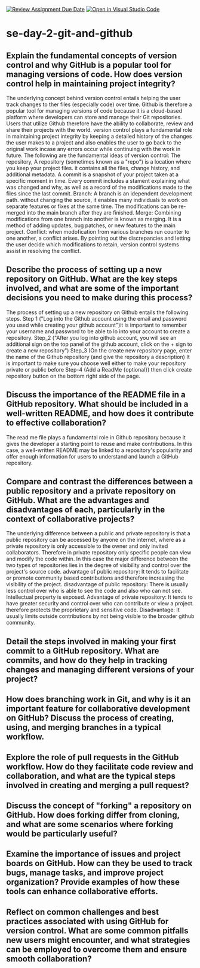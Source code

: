 [![Review Assignment Due Date](https://classroom.github.com/assets/deadline-readme-button-22041afd0340ce965d47ae6ef1cefeee28c7c493a6346c4f15d667ab976d596c.svg)](https://classroom.github.com/a/8wgCKhpZ)
[![Open in Visual Studio Code](https://classroom.github.com/assets/open-in-vscode-2e0aaae1b6195c2367325f4f02e2d04e9abb55f0b24a779b69b11b9e10269abc.svg)](https://classroom.github.com/online_ide?assignment_repo_id=18413518&assignment_repo_type=AssignmentRepo)
# se-day-2-git-and-github
## Explain the fundamental concepts of version control and why GitHub is a popular tool for managing versions of code. How does version control help in maintaining project integrity?
The underlying concept behind version control entails helping the user track changes to ther files (especially code) over time.
Github is therefore a popular tool for managing versions of code because it is a cloud-based platform where developers can store and manage their Git repositories. Users that utilize Github therefore have the ability to collaborate, review and share their projects with the world.
version control plays a fundamental role in maintaining project integrity by keeping a detailed history of the changes the user makes to a project and also enables the user to go back to the original work incase any errors occur while continuing with the work in future.
The following are the fundamental ideas of version control: The repository, A repository (sometimes known as a "repo") is a location where you keep your project files. it contains all the files, change history, and additional metadata. A commit is a snapshot of your project taken at a specific moment in time. Every commit includes a stament explaining what was changed and why, as well as a record of the modifications made to the files since the last commit.
Branch: A branch is an idependent development path. without changing the source, it enables many individuals to work on separate features or fixes at the same time. The modifications can be re-merged into the main branch after they are finished.
Merge: Combining modifications from one branch into another is known as merging. It is a method of adding updates, bug patches, or new features to the main project. Conflict: when modofication from various branches run counter to one another, a conflict arises. By pointing out the discrepancies and letting the user decide which modifications to retain, version control systems assist in resolving the conflict.

## Describe the process of setting up a new repository on GitHub. What are the key steps involved, and what are some of the important decisions you need to make during this process?
The process of setting up a new repository on Github entails the following steps.
Step 1 ("Log into the Github account using the email and password you used while creating your github account")it is important to remember your username and password to be able to lo into your account to create a repository.
Step_2 ("After you log into github account, you will see an additional sign on the top panel of the github account, click on the + sign to create a new repository")
Step_3 (On the create new repository page, enter the name of the Github repository (and give the repository a description) 
It is important to make sure you choose well either to make your repository private or public before
Step-4 (Add a ReadMe {optional})
then click create repository button on the bottom right side of the page.


## Discuss the importance of the README file in a GitHub repository. What should be included in a well-written README, and how does it contribute to effective collaboration?
The read me file plays a fundamental role in Github repository because it gives the developer a starting point to reuse and make contributions. In this case, a well-written README may be linked to a repository's popularity and offer enough information for users to understand and launch a GitHub repository.
## Compare and contrast the differences between a public repository and a private repository on GitHub. What are the advantages and disadvantages of each, particularly in the context of collaborative projects?
The underlying difference between a public and private repository is that a public repository can be accessed by anyone on the internet, where as a private repository is only accessible to the owner and only invited collaborators. Therefore in private repository only specific people can view and modify the code within. In this case the major difference between the two types of repositories lies in the degree of visibility and control over the project's source code.
advantage of public repository: It tends to facilitate or promote community based contributions and therefore increasing the visibility of the project.
disadvantage of public repository: There is usually less control over who is able to see the code and also who can not see. Intellectual property is exposed.
Advantage of private repository: It tends to have greater security and control over who can contribute or view a project. therefore protects the proprietary and sensitive code.
Disadvantage: It usually limits outside contributions by not being visible to the broader github community.

## Detail the steps involved in making your first commit to a GitHub repository. What are commits, and how do they help in tracking changes and managing different versions of your project?

## How does branching work in Git, and why is it an important feature for collaborative development on GitHub? Discuss the process of creating, using, and merging branches in a typical workflow.

## Explore the role of pull requests in the GitHub workflow. How do they facilitate code review and collaboration, and what are the typical steps involved in creating and merging a pull request?

## Discuss the concept of "forking" a repository on GitHub. How does forking differ from cloning, and what are some scenarios where forking would be particularly useful?

## Examine the importance of issues and project boards on GitHub. How can they be used to track bugs, manage tasks, and improve project organization? Provide examples of how these tools can enhance collaborative efforts.

## Reflect on common challenges and best practices associated with using GitHub for version control. What are some common pitfalls new users might encounter, and what strategies can be employed to overcome them and ensure smooth collaboration?

